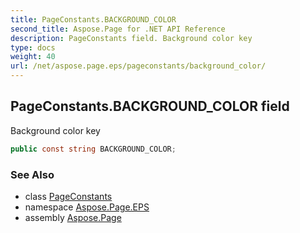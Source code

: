 ```yaml
---
title: PageConstants.BACKGROUND_COLOR
second_title: Aspose.Page for .NET API Reference
description: PageConstants field. Background color key
type: docs
weight: 40
url: /net/aspose.page.eps/pageconstants/background_color/
---
```

## PageConstants.BACKGROUND_COLOR field

Background color key

```csharp
public const string BACKGROUND_COLOR;
```

### See Also

* class [PageConstants](../)
* namespace [Aspose.Page.EPS](../../pageconstants/)
* assembly [Aspose.Page](../../../)


